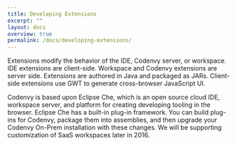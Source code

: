 ```yaml
---
title: Developing Extensions
excerpt: ""
layout: docs
overview: true
permalink: /docs/developing-extensions/
---
```

Extensions modify the behavior of the IDE, Codenvy server, or workspace. IDE extensions are client-side. Workspace and Codenvy extensions are server side. Extensions are authored in Java and packaged as JARs. Client-side extensions use GWT to generate cross-browser JavaScript UI.

Codenvy is based upon Eclipse Che, which is an open source cloud IDE, workspace server, and platform for creating developing tooling in the browser. Eclipse Che has a built-in plug-in framework. You can build plug-ins for Codenvy, package them into assemblies, and then upgrade your Codenvy On-Prem installation with these changes.  We will be supporting customization of SaaS workspaces later in 2016.

